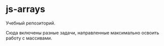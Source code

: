 # js-arrays
Учебный репозиторий.

Сюда включены разные задачи, направленные максимально освоить работу с массивами.
